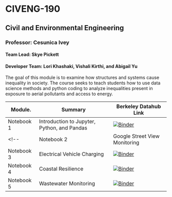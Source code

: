 # CIVENG-190
## Civil and Environmental Engineering 
### Professor: Cesunica Ivey
#### Team Lead: Skye Pickett
#### Developer Team: Lori Khashaki, Vishali Kirthi, and Abigail Yu

The goal of this module is to examine how structures and systems cause inequality in society. The course seeks to teach students how to use data science methods and python coding to analyze inequalities present in exposure to aerial pollutants and access to energy. 

| Module.       | Summary                                       | Berkeley Datahub Link          |
|---------------|-----------------------------------------------|--------------------------------|
| Notebook 1    | Introduction to Jupyter, Python, and Pandas   | [![Binder](https://img.shields.io/badge/Launch-UCB%20Datahub-blue.svg)](https://datahub.berkeley.edu/hub/user-redirect/git-pull?repo=https%3A%2F%2Fgithub.com%2Fds-modules%2FCIVENG-190&branch=main&urlpath=tree%2FCIVENG-190%2FNotebook+1%2FNB1+Intro+to+Jupyter%2C+Python%2C+and+Pandas.ipynb)|
<!-- | Notebook 2    | Google Street View Monitoring                 | [![Binder](https://img.shields.io/badge/Launch-UCB%20Datahub-blue.svg)](https://datahub.berkeley.edu/hub/user-redirect/git-pull?repo=https%3A%2F%2Fgithub.com%2Fds-modules%2FCIVENG-190&branch=main&urlpath=tree%2FCIVENG-190%2FNotebook+2%2FNB2+Google+Street+View+Monitoring.ipynb) |
| Notebook 3    | Electrical Vehicle Charging                   | [![Binder](https://img.shields.io/badge/Launch-UCB%20Datahub-blue.svg)](https://datahub.berkeley.edu/hub/user-redirect/git-pull?repo=https%3A%2F%2Fgithub.com%2Fds-modules%2FCIVENG-190&branch=main&urlpath=tree%2FCIVENG-190%2FNotebook+3%2FNB3+Electrical+Vehicle+Charging.ipynb) |
| Notebook 4    | Coastal Resilience                            | [![Binder](https://img.shields.io/badge/Launch-UCB%20Datahub-blue.svg)](https://datahub.berkeley.edu/hub/user-redirect/git-pull?repo=https%3A%2F%2Fgithub.com%2Fds-modules%2FCIVENG-190&branch=main&urlpath=tree%2FCIVENG-190%2FNotebook+4%2FNB4+Coastal+Resilience.ipynb) |
| Notebook 5    | Wastewater Monitoring                         | [![Binder](https://img.shields.io/badge/Launch-UCB%20Datahub-blue.svg)](https://datahub.berkeley.edu/hub/user-redirect/git-pull?repo=https%3A%2F%2Fgithub.com%2Fds-modules%2FCIVENG-190&branch=main&urlpath=tree%2FCIVENG-190%2FNotebook+5%2FNB5+Wastewater+Monitoring.ipynb) | -->

